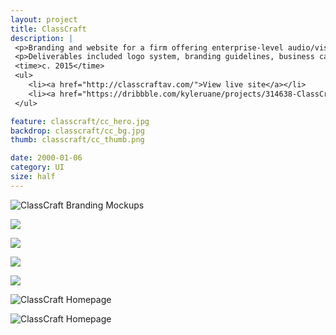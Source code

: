 ```yaml
---
layout: project
title: ClassCraft
description: |
 <p>Branding and website for a firm offering enterprise-level audio/visual solutions, such as control room planning and execution, custom conference rooms, and home theaters.</p>
 <p>Deliverables included logo system, branding guidelines, business cards, document templates, and a custom website.</p>
 <time>c. 2015</time>
 <ul>
 	<li><a href="http://classcraftav.com/">View live site</a></li>
 	<li><a href="https://dribbble.com/kyleruane/projects/314638-ClassCraft">View project on Dribbble</a></li>
 </ul>

feature: classcraft/cc_hero.jpg
backdrop: classcraft/cc_bg.jpg
thumb: classcraft/cc_thumb.png

date: 2000-01-06
category: UI
size: half
---
```


![ClassCraft Branding Mockups]({{site.project_img_path}}classcraft/cc_feature.jpg)

<p class="half"><img src="{{site.project_img_path}}classcraft/cc_logo.jpg"></p>
<p class="half"><img src="{{site.project_img_path}}classcraft/cc_colors.jpg"></p>

<p class="half"><img src="{{site.project_img_path}}classcraft/cc_book.jpg"></p>
<p class="half"><img src="{{site.project_img_path}}classcraft/cc_items.jpg"></p>

![ClassCraft Homepage]({{site.project_img_path}}classcraft/cc_homepage.jpg)

![ClassCraft Homepage]({{site.project_img_path}}classcraft/cc_site.jpg)
